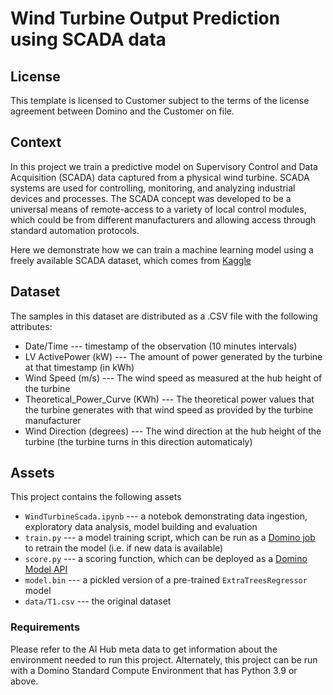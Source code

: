 # Wind Turbine Output Prediction using SCADA data

## License
This template is licensed to Customer subject to the terms of the license agreement between Domino and the Customer on file.

## Context
In this project we train a predictive model on Supervisory Control and Data Acquisition (SCADA) data captured from a physical wind turbine. SCADA systems are used for controlling, monitoring, and analyzing industrial devices and processes. The SCADA concept was developed to be a universal means of remote-access to a variety of local control modules, which could be from different manufacturers and allowing access through standard automation protocols.

Here we demonstrate how we can train a machine learning model using a freely available SCADA dataset, which comes from [Kaggle](https://www.kaggle.com/datasets/berkerisen/wind-turbine-scada-dataset)

## Dataset
The samples in this dataset are distributed as a .CSV file with the following attributes:

* Date/Time --- timestamp of the observation (10 minutes intervals)
* LV ActivePower (kW) --- The amount of power generated by the turbine at that timestamp (in kWh)
* Wind Speed (m/s) --- The wind speed as measured at the hub height of the turbine
* Theoretical_Power_Curve (KWh) --- The theoretical power values that the turbine generates with that wind speed as provided by the turbine manufacturer
* Wind Direction (degrees) --- The wind direction at the hub height of the turbine (the turbine turns in this direction automaticaly)

## Assets
This project contains the following assets

* ```WindTurbineScada.ipynb``` --- a notebok demonstrating data ingestion, exploratory data analysis, model building and evaluation
* ```train.py``` --- a model training script, which can be run as a [Domino job](https://docs.dominodatalab.com/en/latest/user_guide/942549/jobs/) to retrain the model (i.e. if new data is available)
* ```score.py``` --- a scoring function, which can be deployed as a [Domino Model API](https://docs.dominodatalab.com/en/latest/user_guide/8dbc91/deploy-models-at-rest/)
* ```model.bin``` --- a pickled version of a pre-trained ```ExtraTreesRegressor``` model
* ```data/T1.csv``` --- the original dataset

### Requirements
Please refer to the AI Hub meta data to get information about the environment needed to run this project. Alternately, this project can be run with a Domino Standard Compute Environment that has Python 3.9 or above.
